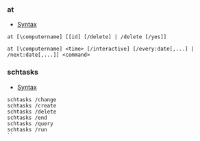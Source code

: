 ### at
 * [Syntax]()

```
at [\computername] [[id] [/delete] | /delete [/yes]] 
```
```
at [\computername] <time> [/interactive] [/every:date[,...] | /next:date[,...]] <command> 
```

### schtasks
 * [Syntax]()

```
schtasks /change
schtasks /create
schtasks /delete
schtasks /end
schtasks /query
schtasks /run
``
 
